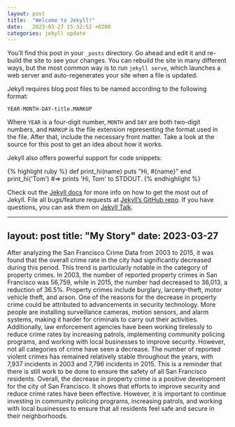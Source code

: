 ```yaml
---
layout: post
title:  "Welcome to Jekyll!"
date:   2023-03-27 15:32:52 +0200
categories: jekyll update
---
```

You’ll find this post in your `_posts` directory. Go ahead and edit it and re-build the site to see your changes. You can rebuild the site in many different ways, but the most common way is to run `jekyll serve`, which launches a web server and auto-regenerates your site when a file is updated.

Jekyll requires blog post files to be named according to the following format:

`YEAR-MONTH-DAY-title.MARKUP`

Where `YEAR` is a four-digit number, `MONTH` and `DAY` are both two-digit numbers, and `MARKUP` is the file extension representing the format used in the file. After that, include the necessary front matter. Take a look at the source for this post to get an idea about how it works.

Jekyll also offers powerful support for code snippets:

{% highlight ruby %}
def print_hi(name)
  puts "Hi, #{name}"
end
print_hi('Tom')
#=> prints 'Hi, Tom' to STDOUT.
{% endhighlight %}

Check out the [Jekyll docs][jekyll-docs] for more info on how to get the most out of Jekyll. File all bugs/feature requests at [Jekyll’s GitHub repo][jekyll-gh]. If you have questions, you can ask them on [Jekyll Talk][jekyll-talk].

[jekyll-docs]: https://jekyllrb.com/docs/home
[jekyll-gh]:   https://github.com/jekyll/jekyll
[jekyll-talk]: https://talk.jekyllrb.com/


---
layout: post
title: "My Story"
date: 2023-03-27
---
After analyzing the San Francisco Crime Data from 2003 to 2015, it was found that the overall crime rate in the city had significantly decreased during this period. This trend is particularly notable in the category of property crimes.
In 2003, the number of reported property crimes in San Francisco was 56,759, while in 2015, the number had decreased to 36,013, a reduction of 36.5%. Property crimes include burglary, larceny-theft, motor vehicle theft, and arson.
One of the reasons for the decrease in property crime could be attributed to advancements in security technology. More people are installing surveillance cameras, motion sensors, and alarm systems, making it harder for criminals to carry out their activities. Additionally, law enforcement agencies have been working tirelessly to reduce crime rates by increasing patrols, implementing community policing programs, and working with local businesses to improve security.
However, not all categories of crime have seen a decrease. The number of reported violent crimes has remained relatively stable throughout the years, with 7,937 incidents in 2003 and 7,796 incidents in 2015. This is a reminder that there is still work to be done to ensure the safety of all San Francisco residents.
Overall, the decrease in property crime is a positive development for the city of San Francisco. It shows that efforts to improve security and reduce crime rates have been effective. However, it is important to continue investing in community policing programs, increasing patrols, and working with local businesses to ensure that all residents feel safe and secure in their neighborhoods.
